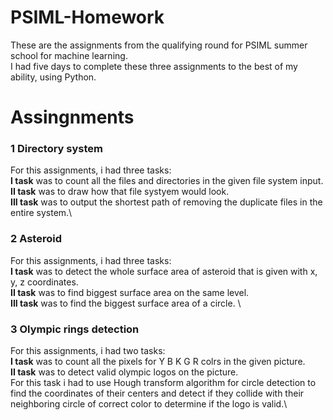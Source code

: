 # PSIML-Homework
These are the assignments from the qualifying round for PSIML summer school for machine learning.\
I had five days to complete these three assignments to the best of my ability, using Python.

# Assingnments

### **1 Directory system**

For this assignments, i had three tasks:\
**I task** was to count all the files and directories in the given file system input. \
**II task** was to draw how that file systyem would look. \
**III task** was to output the shortest path of removing the duplicate files in the entire system.\

### **2 Asteroid**

For this assignments, i had three tasks:\
**I task** was to detect the whole surface area of asteroid that is given with x, y, z coordinates.\
**II task** was to find biggest surface area on the same level.\
**III task** was to find the biggest surface area of a circle. \

### **3 Olympic rings detection**

For this assignments, i had two tasks:\
**I task** was to count all the pixels for Y B K G R colrs in the given picture.\
**II task** was to detect valid olympic logos on the picture.\
For this task i had to use Hough transform algorithm for circle detection to find the coordinates of their centers and detect if they collide with their neighboring circle of correct color to determine if the logo is valid.\

